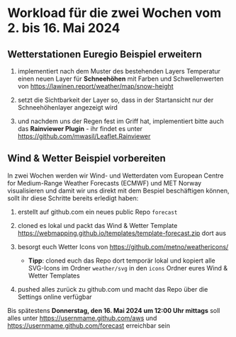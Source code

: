 # Workload für die zwei Wochen vom 2. bis 16. Mai 2024

## Wetterstationen Euregio Beispiel erweitern

1. implementiert nach dem Muster des bestehenden Layers Temperatur einen neuen Layer für **Schneehöhen** mit Farben und Schwellenwerten von <https://lawinen.report/weather/map/snow-height>

2. setzt die Sichtbarkeit der Layer so, dass in der Startansicht nur der Schneehöhenlayer angezeigt wird

3. und nachdem uns der Regen fest im Griff hat, implementiert bitte auch das **Rainviewer Plugin** - ihr findet es unter <https://github.com/mwasil/Leaflet.Rainviewer>

## Wind & Wetter Beispiel vorbereiten

In zwei Wochen werden wir Wind- und Wetterdaten vom European Centre for Medium-Range Weather Forecasts (ECMWF) und MET Norway visualisieren und damit wir uns direkt mit dem Bespiel beschäftigen können, sollt ihr diese Schritte bereits erledigt haben:

1. erstellt auf github.com ein neues public Repo `forecast`

2. cloned es lokal und packt das Wind & Wetter Template <https://webmapping.github.io/templates/template-forecast.zip> dort aus

3. besorgt euch Wetter Icons von <https://github.com/metno/weathericons/>

    - **Tipp**: cloned euch das Repo dort temporär lokal und kopiert alle SVG-Icons im Ordner `weather/svg` in den `icons` Ordner eures Wind & Wetter Templates

4. pushed alles zurück zu github.com und macht das Repo über die Settings online verfügbar


Bis spätestens **Donnerstag, den 16. Mai 2024 um 12:00 Uhr mittags** soll alles unter https://usernmame.github.com/aws und https://usernmame.github.com/forecast erreichbar sein

